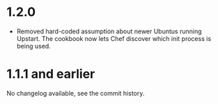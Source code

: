# 1.2.0

* Removed hard-coded assumption about newer Ubuntus running Upstart.
  The cookbook now lets Chef discover which init process is being used.

# 1.1.1 and earlier

No changelog available, see the commit history.
